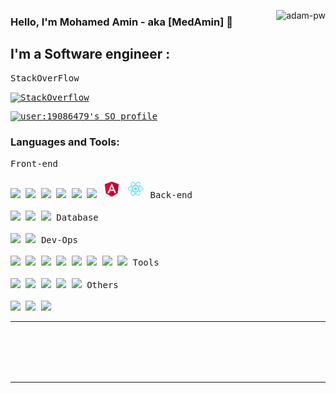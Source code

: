 <p><img align="right" src="https://github.com/Adam-pw/Adam-pw/blob/main/animation_500_kxa883sd.gif" alt="adam-pw" /></p>

### Hello, I'm Mohamed Amin - aka [MedAmin] 👋



## I'm a Software engineer :


<section>
  <kbd>

<kbd >StackOverFlow</kbd>

<a href="https://stackoverflow.com/users/19086479/mohamed-amine-ben-hassen" target="_blank">
<img alt="StackOverflow"
src="https://stackoverflow-badge.vercel.app/?userID=19086479" />
</a>

[![user:19086479's SO profile](https://stackoverflow-readme-profile.johannchopin.fr/profile/19086479?theme=cobalt&website=true&location=false)](https://github.com/johannchopin/stackoverflow-readme-profile)




</kbd>
</section> 

### Languages and Tools:




<section>
  <kbd>
    <kbd>Front-end</kbd>
    <br>
    <br>
    <img width="30px" src="https://cdn.jsdelivr.net/gh/devicons/devicon/icons/html5/html5-original.svg" /> 
    <img width="30px" src="https://cdn.jsdelivr.net/gh/devicons/devicon/icons/css3/css3-plain.svg" /> 
    <img width="30px" src="https://cdn.jsdelivr.net/gh/devicons/devicon/icons/javascript/javascript-original.svg" />
    <img width="30px" src="https://cdn.jsdelivr.net/gh/devicons/devicon/icons/typescript/typescript-original.svg" />
    <img width="30px" src="https://cdn.jsdelivr.net/gh/devicons/devicon/icons/jquery/jquery-original.svg" />
    <img width="30px" src="https://img.icons8.com/color/48/000000/bootstrap.png" />
     <img width="30px" src="https://raw.githubusercontent.com/github/explore/80688e429a7d4ef2fca1e82350fe8e3517d3494d/topics/angular/angular.png" />
      <img width="30px" src="https://raw.githubusercontent.com/github/explore/80688e429a7d4ef2fca1e82350fe8e3517d3494d/topics/react/react.png" />
    

  </kbd>
  
  
  <kbd>
    <kbd>Back-end</kbd>
    <br>
    <br>
    <img width="30px" src="https://blog.oxiane.com/wp-content/uploads/2021/02/spring_boog_400x400.png" />
    <img width="30px" src="https://play-lh.googleusercontent.com/uGqP7F-E_eaEwTb3hMz63MWf0YKRSK6n9INBwibBSOrGDg6B3sd-ACuqNrR312ohdQ" />
     <img width="30px" src="https://img.icons8.com/color/48/000000/java-coffee-cup-logo.png" />
    </kbd>
  
   <kbd>
    <kbd>Database</kbd>
    <br>
    <br>
    <img width="30px" src="https://cdn.iconscout.com/icon/free/png-128/mongodb-4-1175139.png" />
        <img width="30px" src="https://cdn.iconscout.com/icon/free/png-128/mysql-4-226026.png" />

    
  </kbd>
  
  <kbd>
    <kbd>Dev-Ops</kbd>
    <br>
    <br>
    <img width="30px" src="https://www.vectorlogo.zone/logos/jenkins/jenkins-icon.svg" />
    <img width="30px" src="https://www.logiciels.pro/wp-content/uploads/2021/05/junit-avis-prix-alternatives-logiciel.webp" />
    <img width="30px" src="https://img.icons8.com/color/48/000000/git.png" />
    <img width="30px" src="https://cdn-icons-png.flaticon.com/512/919/919853.png" />
    <img width="30px" src="https://static.wixstatic.com/media/277f7d_baeb89dc948f42778d5699d68aa6aa7f~mv2.png/v1/fit/w_256%2Ch_256%2Cal_c/file.png" />
    <img width="30px" src="https://store-images.s-microsoft.com/image/apps.47025.3c23edf5-06df-4012-ac0e-eb23e28266c1.71249308-9e87-41f5-9106-5927d57ad492.5203162d-37c3-4389-8df2-623d76a2160e" />
    <img width="30px" src="https://spin.atomicobject.com/wp-content/uploads/gitlab-ci-cd-logo_2x.png" />
    <img width="30px" src="https://junit.org/junit5/assets/img/junit5-logo.png" />






  </kbd>
  
  
    
    
  
  <kbd>
    <kbd>Tools</kbd>
    <br>
    <br>
    <img width="30px" src="https://cdn.jsdelivr.net/gh/devicons/devicon/icons/vscode/vscode-original.svg" />
          <img width="30px" src="https://img.icons8.com/color/48/000000/spring-logo.png" />
              <img width="30px" src="https://www.vectorlogo.zone/logos/getpostman/getpostman-icon.svg" />
                    <img width="30px" src="https://upload.wikimedia.org/wikipedia/commons/thumb/9/9c/IntelliJ_IDEA_Icon.svg/2048px-IntelliJ_IDEA_Icon.svg.png" />
                            <img width="30px" src="https://cdn-ssl-devio-img.classmethod.jp/wp-content/uploads/2017/07/swagger-eyecatch.png" />



    
  </kbd>
  
 
  
  
  
  <kbd>
    <kbd>Others</kbd>
    <br>
    <br>
    <img width="30px" src="https://cdn.jsdelivr.net/gh/devicons/devicon/icons/ubuntu/ubuntu-plain.svg" />
        <img width="30px" src="https://img.icons8.com/color/48/000000/python.png" />
        <img width="30px" src="https://icons.iconarchive.com/icons/pictogrammers/material/512/apache-kafka-icon.png" />


    
  </kbd>
</section>
<hr>

<br/>


<br/>



<br />

<br />

---
